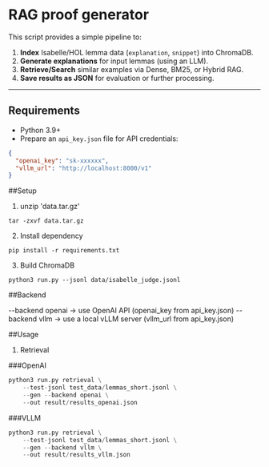 # RAG proof generator

This script provides a simple pipeline to:
1. **Index** Isabelle/HOL lemma data (`explanation`, `snippet`) into ChromaDB.
2. **Generate explanations** for input lemmas (using an LLM).
3. **Retrieve/Search** similar examples via Dense, BM25, or Hybrid RAG.
4. **Save results as JSON** for evaluation or further processing.

---

## Requirements
- Python 3.9+
- Prepare an `api_key.json` file for API credentials:

```json
{
  "openai_key": "sk-xxxxxx",
  "vllm_url": "http://localhost:8000/v1"
}
```

##Setup
1. unzip 'data.tar.gz'
```
tar -zxvf data.tar.gz
```

2. Install dependency
```
pip install -r requirements.txt
```

3. Build ChromaDB
```
python3 run.py --jsonl data/isabelle_judge.jsonl
```

##Backend

--backend openai → use OpenAI API (openai_key from api_key.json)
--backend vllm → use a local vLLM server (vllm_url from api_key.json)

##Usage

1. Retrieval

###OpenAI
```python
python3 run.py retrieval \
    --test-jsonl test_data/lemmas_short.jsonl \
    --gen --backend openai \
    --out result/results_openai.json
```

###VLLM
```python
python3 run.py retrieval \
    --test-jsonl test_data/lemmas_short.jsonl \
    --gen --backend vllm \
    --out result/results_vllm.json
```